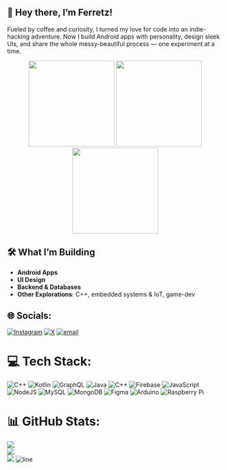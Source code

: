 ## 👋 Hey there, I’m **Ferretz**!
Fueled by coffee and curiosity, I turned my love for code into an indie-hacking adventure. Now I build Android apps with personality, design sleek UIs, and share the whole messy-beautiful process — one experiment at a time.  

<div align="center">
  <img src="https://user-images.githubusercontent.com/74038190/213866269-5d00981c-7c98-46d7-8a8e-16f462f15227.gif" width="200" />
  <img src="https://user-images.githubusercontent.com/74038190/213866269-5d00981c-7c98-46d7-8a8e-16f462f15227.gif" width="200" />
  <img src="https://user-images.githubusercontent.com/74038190/213866269-5d00981c-7c98-46d7-8a8e-16f462f15227.gif" width="200" />
</div>

## 🛠️ What I’m Building
- **Android Apps**
- **UI Design**
- **Backend & Databases**
- **Other Explorations**: C++, embedded systems & IoT, game-dev  


## 🌐 Socials:
[![Instagram](https://img.shields.io/badge/Instagram-%23E4405F.svg?logo=Instagram&logoColor=white)](https://instagram.com/ferretzlab) [![X](https://img.shields.io/badge/X-black.svg?logo=X&logoColor=white)](https://x.com/ferretzlab) [![email](https://img.shields.io/badge/Email-D14836?logo=gmail&logoColor=white)](mailto:ferretzlab@gmail.com) 

# 💻 Tech Stack:
![C++](https://img.shields.io/badge/c++-%2300599C.svg?style=for-the-badge&logo=c%2B%2B&logoColor=white) ![Kotlin](https://img.shields.io/badge/kotlin-%237F52FF.svg?style=for-the-badge&logo=kotlin&logoColor=white) ![GraphQL](https://img.shields.io/badge/-GraphQL-E10098?style=for-the-badge&logo=graphql&logoColor=white) ![Java](https://img.shields.io/badge/java-%23ED8B00.svg?style=for-the-badge&logo=openjdk&logoColor=white) ![C++](https://img.shields.io/badge/c++-%2300599C.svg?style=for-the-badge&logo=c%2B%2B&logoColor=white) ![Firebase](https://img.shields.io/badge/firebase-%23039BE5.svg?style=for-the-badge&logo=firebase) ![JavaScript](https://img.shields.io/badge/javascript-%23323330.svg?style=for-the-badge&logo=javascript&logoColor=%23F7DF1E) ![NodeJS](https://img.shields.io/badge/node.js-6DA55F?style=for-the-badge&logo=node.js&logoColor=white) ![MySQL](https://img.shields.io/badge/mysql-4479A1.svg?style=for-the-badge&logo=mysql&logoColor=white) ![MongoDB](https://img.shields.io/badge/MongoDB-%234ea94b.svg?style=for-the-badge&logo=mongodb&logoColor=white) ![Figma](https://img.shields.io/badge/figma-%23F24E1E.svg?style=for-the-badge&logo=figma&logoColor=white) ![Arduino](https://img.shields.io/badge/-Arduino-00979D?style=for-the-badge&logo=Arduino&logoColor=white) ![Raspberry Pi](https://img.shields.io/badge/-Raspberry_Pi-C51A4A?style=for-the-badge&logo=Raspberry-Pi)
# 📊 GitHub Stats:
![](https://github-readme-stats.vercel.app/api?username=ferretzlab&theme=great-gatsby&hide_border=true&include_all_commits=true&count_private=true)<br/>
![](https://nirzak-streak-stats.vercel.app/?user=ferretzlab&theme=great-gatsby&hide_border=true)<br/>
![](https://github-readme-stats.vercel.app/api/top-langs/?username=ferretzlab&theme=great-gatsby&hide_border=true&include_all_commits=true&count_private=true&layout=compact)
![line](https://user-images.githubusercontent.com/74038190/212284100-561aa473-3905-4a80-b561-0d28506553ee.gif)

